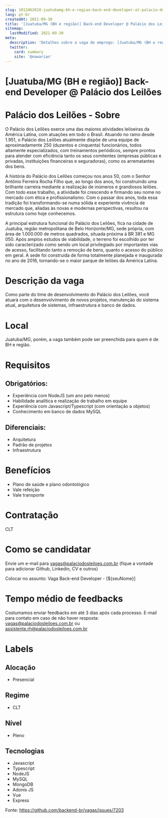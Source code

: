 ```yaml
---
slug: 1012462018-juatubamg-bh-e-regiao-back-end-developer-at-palacio-dos-leiloes
lang: pt-br
createdAt: 2021-09-30
title: '[Juatuba/MG (BH e região)] Back-end Developer @ Palácio dos Leilões - Vaga de Emprego'
sitemap:
  lastModified: 2021-09-30
meta:
  description: 'Detalhes sobre a vaga de emprego: [Juatuba/MG (BH e região)] Back-end Developer @ Palácio dos Leilões'
  twitter:
    card: summary
    site: '@nawarian'
---
```


# [Juatuba/MG (BH e região)] Back-end Developer @ Palácio dos Leilões

# Palácio dos Leilões - Sobre

O Palácio dos Leilões exerce uma das maiores atividades leiloeiras da América Latina, com atuações em todo o Brasil. Atuando no ramo desde 1.951, o Palácio dos Leilões atualmente dispõe de uma equipe de aproximadamente 250 (duzentos e cinquenta) funcionários, todos altamente especializados, com treinamentos periódicos, sempre prontos para atender com eficiência tanto os seus comitentes (empresas públicas e privadas, instituições financeiras e seguradoras), como os arrematantes dos bens.

A história do Palácio dos Leilões começou nos anos 50, com o Senhor Antônio Ferreira Rocha Filho que, ao longo dos anos, foi construindo uma brilhante carreira mediante a realização de inúmeros e grandiosos leilões. Com todo esse trabalho, a atividade foi crescendo e firmando seu nome no mercado com ética e profissionalismo. Com o passar dos anos, toda essa tradição foi transformando-se numa sólida e experiente vivência de mercado que, aliadas às novas e modernas perspectivas, resultou na estrutura como hoje conhecemos.

A principal estrutura funcional do Palácio dos Leilões, fica na cidade de Juatuba, região metropolitana de Belo Horizonte/MG, sede própria, com área de 1.000.000 de metros quadrados, situada próxima à BR 381 e MG 050. Após amplos estudos de viabilidade, o terreno foi escolhido por ter sido caracterizado como sendo um local privilegiado por importantes vias de acesso, facilitando tanto a remoção de bens, quanto o acesso do público em geral. A sede foi construída de forma totalmente planejada e inaugurada no ano de 2016, tornando-se o maior parque de leilões da América Latina.

# Descrição da vaga

Como parte do time de desenvolvimento do Palácio dos Leilões, você atuará com o desenvolvimento de novos projetos, manutenção do sistema atual, arquitetura de sistemas, infraestrutura e banco de dados.

# Local

Juatuba/MG, porém, a vaga também pode ser preenchida para quem é de BH e região.

# Requisitos

## Obrigatórios:

* Experiência com NodeJS (um ano pelo menos)
* Habilidade analítica e realização de trabalho em equipe
* Experiência com Javascript/Typescript (com orientação a objetos)
* Conhecimento em banco de dados MySQL

## Diferenciais:

* Arquitetura
* Padrão de projetos
* Infraestrutura

# Benefícios

* Plano de saúde e plano odontológico
* Vale refeição
* Vale transporte

# Contratação

CLT

# Como se candidatar

Envie um e-mail para vagas@palaciodosleiloes.com.br (fique a vontade para adicionar Github, Linkedin, CV e outros)

Colocar no assunto: Vaga Back-end Developer - [${seuNome}]

# Tempo médio de feedbacks

Costumamos enviar feedbacks em até 3 dias após cada processo.
E-mail para contato em caso de não haver resposta: vagas@palaciodosleiloes.com.br ou assistente.rh@palaciodosleiloes.com.br

# Labels

## Alocação

* Presencial

## Regime 

* CLT

## Nível

* Pleno

## Tecnologias

* Javascript
* Typescript
* NodeJS
* MySQL
* MongoDB
* Adonis JS
* Vue
* Express

Fonte: https://github.com/backend-br/vagas/issues/7203